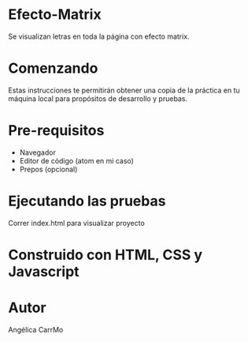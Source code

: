 # Efecto-Matrix
Se visualizan letras en toda la página con efecto matrix.

# Comenzando 
Estas instrucciones te permitirán obtener una copia de la práctica en tu máquina local para propósitos de desarrollo y pruebas.

# Pre-requisitos 
* Navegador
* Editor de código (atom en mi caso)
* Prepos (opcional)

# Ejecutando las pruebas
Correr index.html para visualizar proyecto

# Construido con HTML, CSS y Javascript

# Autor
Angélica CarrMo 
